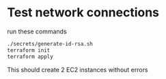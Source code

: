 # Test network connections

run these commands
```bash
./secrets/generate-id-rsa.sh
terraform init
terraform apply
```

This should create 2 EC2 instances without errors
